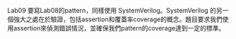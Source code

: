Lab09 要寫Lab08的pattern，同樣使用 SystemVerilog。SystemVerilog 的另一個強大之處在於驗證，包括assertion和覆蓋率coverage的概念。題目要求我們使用assertion來偵測錯誤情況，並確保我們pattern的coverage達到一定的標準。
